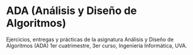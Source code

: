 # ADA (Análisis y Diseño de Algoritmos)
Ejercicios, entregas y prácticas de la asignatura Análisis y Diseño de Algoritmos (ADA)
1er cuatrimestre, 3er curso, Ingeniería Informática, UVA.
